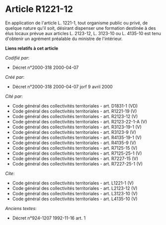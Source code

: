 # Article R1221-12

En application de l'article L. 1221-1, tout organisme public ou privé, de quelque nature qu'il soit, désirant dispenser une
formation destinée à des élus locaux prévue aux articles L. 2123-12, L. 3123-10 ou L. 4135-10 est tenu d'obtenir un agrément
préalable du ministre de l'intérieur.

**Liens relatifs à cet article**

_Codifié par_:

  - Décret n°2000-318 2000-04-07

_Créé par_:

  - Décret n°2000-318 2000-04-07 jorf 9 avril 2000

_Cité par_:

  - Code général des collectivités territoriales - art. D1831-1 (VD)
  - Code général des collectivités territoriales - art. R1221-19 (V)
  - Code général des collectivités territoriales - art. R2123-12 (V)
  - Code général des collectivités territoriales - art. R2123-22-1-A (V)
  - Code général des collectivités territoriales - art. R3123-19-1 (V)
  - Code général des collectivités territoriales - art. R3123-9 (V)
  - Code général des collectivités territoriales - art. R4135-19-1 (V)
  - Code général des collectivités territoriales - art. R4135-9 (V)
  - Code général des collectivités territoriales - art. R7125-15 (V)
  - Code général des collectivités territoriales - art. R7125-25-1 (V)
  - Code général des collectivités territoriales - art. R7227-15 (V)
  - Code général des collectivités territoriales - art. R7227-25-1 (V)

_Cite_:

  - Code général des collectivités territoriales - art. L1221-1 (V)
  - Code général des collectivités territoriales - art. L2123-12 (V)
  - Code général des collectivités territoriales - art. L3123-10 (V)
  - Code général des collectivités territoriales - art. L4135-10 (V)

_Anciens textes_:

  - Décret n°924-1207 1992-11-16 art. 1
